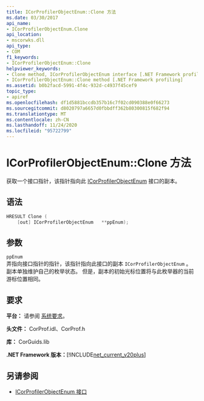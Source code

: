 ```yaml
---
title: ICorProfilerObjectEnum::Clone 方法
ms.date: 03/30/2017
api_name:
- ICorProfilerObjectEnum.Clone
api_location:
- mscorwks.dll
api_type:
- COM
f1_keywords:
- ICorProfilerObjectEnum::Clone
helpviewer_keywords:
- Clone method, ICorProfilerObjectEnum interface [.NET Framework profiling]
- ICorProfilerObjectEnum::Clone method [.NET Framework profiling]
ms.assetid: b0b2facd-5991-4f4c-932d-c4937f45cef9
topic_type:
- apiref
ms.openlocfilehash: df1d5881bccdb357b16c7f02cd090388e0f66273
ms.sourcegitcommit: d8020797a6657d0fbbdff362b80300815f682f94
ms.translationtype: MT
ms.contentlocale: zh-CN
ms.lasthandoff: 11/24/2020
ms.locfileid: "95722799"
---
```

# <a name="icorprofilerobjectenumclone-method"></a>ICorProfilerObjectEnum::Clone 方法

获取一个接口指针，该指针指向此 [ICorProfilerObjectEnum](icorprofilerobjectenum-interface.md) 接口的副本。  
  
## <a name="syntax"></a>语法  
  
```cpp  
HRESULT Clone (  
    [out] ICorProfilerObjectEnum   **ppEnum);  
```  
  
## <a name="parameters"></a>参数  

 `ppEnum`  
 弄指向接口指针的指针，该指针指向此接口的副本 `ICorProfilerObjectEnum` 。 副本单独维护自己的枚举状态。 但是，副本的初始光标位置将与此枚举器的当前游标位置相同。  
  
## <a name="requirements"></a>要求  

 **平台：** 请参阅 [系统要求](../../get-started/system-requirements.md)。  
  
 **头文件：** CorProf.idl、CorProf.h  
  
 **库：** CorGuids.lib  
  
 **.NET Framework 版本：**[!INCLUDE[net_current_v20plus](../../../../includes/net-current-v20plus-md.md)]  
  
## <a name="see-also"></a>另请参阅

- [ICorProfilerObjectEnum 接口](icorprofilerobjectenum-interface.md)
